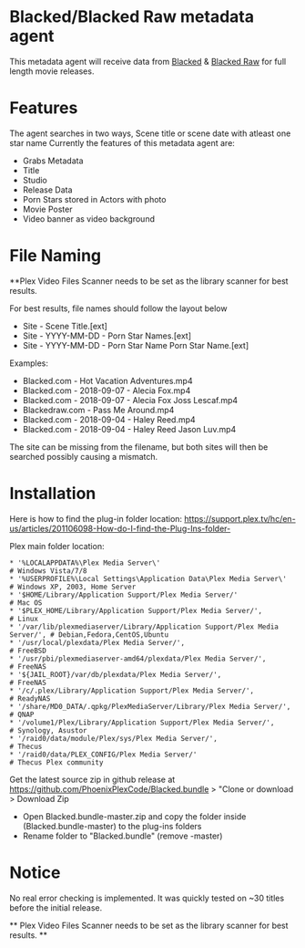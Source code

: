 # Blacked/Blacked Raw metadata agent

This metadata agent will receive data from [Blacked](https://blacked.com) & [Blacked Raw](https://blackedraw.com) for full length movie releases.

Features
============
The agent searches in two ways, Scene title or scene date with atleast one star name
Currently the features of this metadata agent are:
- Grabs Metadata
- Title
- Studio
- Release Data
- Porn Stars stored in Actors with photo
- Movie Poster
- Video banner as video background


File Naming
============
**Plex Video Files Scanner needs to be set as the library scanner for best results.

For best results, file names should follow the layout below

- Site - Scene Title.[ext]
- Site - YYYY-MM-DD - Porn Star Names.[ext]
- Site - YYYY-MM-DD - Porn Star Name Porn Star Name.[ext]

Examples:
- Blacked.com - Hot Vacation Adventures.mp4
- Blacked.com - 2018-09-07 - Alecia Fox.mp4
- Blacked.com - 2018-09-07 - Alecia Fox Joss Lescaf.mp4
- Blackedraw.com - Pass Me Around.mp4
- Blacked.com - 2018-09-04 - Haley Reed.mp4
- Blacked.com - 2018-09-04 - Haley Reed Jason Luv.mp4

The site can be missing from the filename, but both sites will then be searched possibly causing a mismatch.

Installation
============
Here is how to find the plug-in folder location:
https://support.plex.tv/hc/en-us/articles/201106098-How-do-I-find-the-Plug-Ins-folder-

Plex main folder location:

    * '%LOCALAPPDATA%\Plex Media Server\'                                        # Windows Vista/7/8
    * '%USERPROFILE%\Local Settings\Application Data\Plex Media Server\'         # Windows XP, 2003, Home Server
    * '$HOME/Library/Application Support/Plex Media Server/'                     # Mac OS
    * '$PLEX_HOME/Library/Application Support/Plex Media Server/',               # Linux
    * '/var/lib/plexmediaserver/Library/Application Support/Plex Media Server/', # Debian,Fedora,CentOS,Ubuntu
    * '/usr/local/plexdata/Plex Media Server/',                                  # FreeBSD
    * '/usr/pbi/plexmediaserver-amd64/plexdata/Plex Media Server/',              # FreeNAS
    * '${JAIL_ROOT}/var/db/plexdata/Plex Media Server/',                         # FreeNAS
    * '/c/.plex/Library/Application Support/Plex Media Server/',                 # ReadyNAS
    * '/share/MD0_DATA/.qpkg/PlexMediaServer/Library/Plex Media Server/',        # QNAP
    * '/volume1/Plex/Library/Application Support/Plex Media Server/',            # Synology, Asustor
    * '/raid0/data/module/Plex/sys/Plex Media Server/',                          # Thecus
    * '/raid0/data/PLEX_CONFIG/Plex Media Server/'                               # Thecus Plex community    

Get the latest source zip in github release at https://github.com/PhoenixPlexCode/Blacked.bundle > "Clone or download > Download Zip
- Open Blacked.bundle-master.zip and copy the folder inside (Blacked.bundle-master) to the plug-ins folders
- Rename folder to "Blacked.bundle" (remove -master)

Notice
============
No real error checking is implemented. It was quickly tested on ~30 titles before the initial release.

** Plex Video Files Scanner needs to be set as the library scanner for best results. **